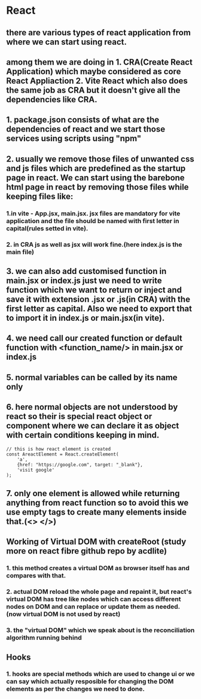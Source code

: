 # React
## there are various types of react application from where we can start using react.
## among them we are doing in 1. CRA(Create React Application) which maybe considered as core React Appliaction 2. Vite React which also does the same job as CRA but it doesn't give all the dependencies like CRA.
## 1. package.json consists of what are the dependencies of react and we start those services using scripts using "npm"
## 2. usually we remove those files of unwanted css and js files which are predefined as the startup page in react. We can start using the barebone html page in react by removing those files while keeping files like:

### 1.in vite - App.jsx, main.jsx. jsx files are mandatory for vite application and the file should be named with first letter in capital(rules setted in vite).
### 2. in CRA js as well as jsx will work fine.(here index.js is the main file)

## 3. we can also add customised function in main.jsx or index.js just we need to write function which we want to return or inject and save it with extension .jsx or .js(in CRA) with the first letter as capital. Also we need to export that to import it in index.js or main.jsx(in vite).
## 4. we need call our created function or default function with <function_name/> in main.jsx or index.js
## 5. normal variables can be called by its name only
## 6. here normal objects are not understood by react so their is special react object or component where we can declare it as object with certain conditions keeping in mind.
```
// this is how react element is created
const AreactElement = React.createElement(
    'a',
    {href: "https://google.com", target: "_blank"},
    'visit google'
);
```
## 7. only one element is allowed while returning anything from react function so to avoid this we use empty tags to create many elements inside that.(<> </>)

## Working of Virtual DOM with createRoot (study more on react fibre github repo by acdlite)
### 1. this method creates a virtual DOM as browser itself has and compares with that.
### 2. actual DOM reload the whole page and repaint it, but react's virtual DOM has tree like nodes which can access different nodes on DOM and can replace or update them as needed. (now virtual DOM is not used by react)
### 3. the "virtual DOM" which we speak about is the reconciliation algorithm running behind

## Hooks
### 1. hooks are special methods which are used to change ui or we can say which actually resposible for changing the DOM elements as per the changes we need to done.